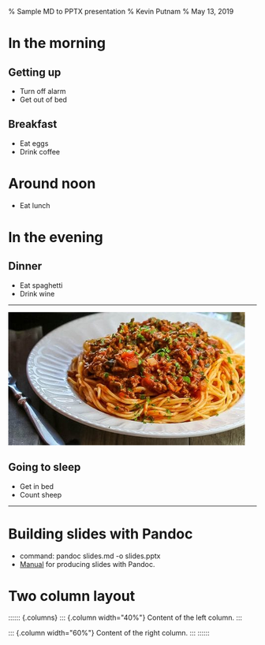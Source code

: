 % Sample MD to PPTX presentation
% Kevin Putnam
% May 13, 2019

# In the morning

## Getting up

- Turn off alarm
- Get out of bed

## Breakfast

- Eat eggs
- Drink coffee

# Around noon

- Eat lunch

# In the evening

## Dinner

- Eat spaghetti
- Drink wine

------------------

![picture of spaghetti](spaghetti.jpg)

## Going to sleep

- Get in bed
- Count sheep

---

# Building slides with Pandoc

- command: pandoc slides.md -o slides.pptx
- [Manual](https://pandoc.org/MANUAL.html#producing-slide-shows-with-pandoc) for producing slides with Pandoc.

# Two column layout

:::::: {.columns}
::: {.column width="40%"}
Content of the left column.
:::

::: {.column width="60%"}
Content of the right column.
:::
::::::

